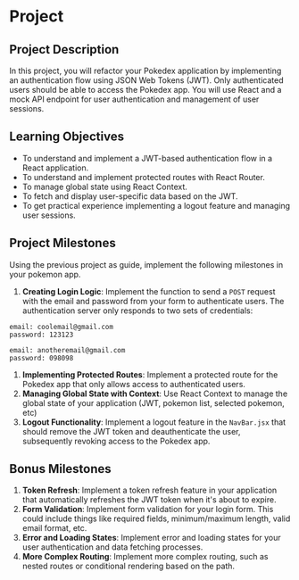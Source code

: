 # Project

## Project Description

In this project, you will refactor your Pokedex application by implementing an authentication flow using JSON Web Tokens (JWT). Only authenticated users should be able to access the Pokedex app. You will use React and a mock API endpoint for user authentication and management of user sessions.

## Learning Objectives

- To understand and implement a JWT-based authentication flow in a React application.
- To understand and implement protected routes with React Router.
- To manage global state using React Context.
- To fetch and display user-specific data based on the JWT.
- To get practical experience implementing a logout feature and managing user sessions.

## Project Milestones

Using the previous project as guide, implement the following milestones in your pokemon app.

1. **Creating Login Logic**: Implement the function to send a `POST` request with the email and password from your form to authenticate users. The authentication server only responds to two sets of credentials:

```ascii
email: coolemail@gmail.com
password: 123123

email: anotheremail@gmail.com
password: 098098

```

1. **Implementing Protected Routes**: Implement a protected route for the Pokedex app that only allows access to authenticated users.
2. **Managing Global State with Context**: Use React Context to manage the global state of your application (JWT, pokemon list, selected pokemon, etc)
3. **Logout Functionality**: Implement a logout feature in the `NavBar.jsx` that should remove the JWT token and deauthenticate the user, subsequently revoking access to the Pokedex app.

## Bonus Milestones

1. **Token Refresh**: Implement a token refresh feature in your application that automatically refreshes the JWT token when it's about to expire.
2. **Form Validation**: Implement form validation for your login form. This could include things like required fields, minimum/maximum length, valid email format, etc.
3. **Error and Loading States**: Implement error and loading states for your user authentication and data fetching processes.
4. **More Complex Routing**: Implement more complex routing, such as nested routes or conditional rendering based on the path.